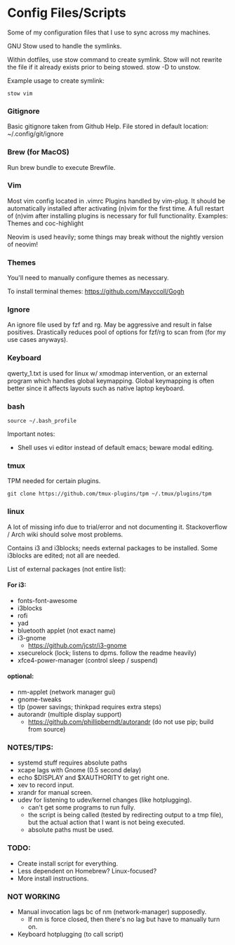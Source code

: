 # Config Files/Scripts

Some of my configuration files that I use to sync across my machines.

GNU Stow used to handle the symlinks.

Within dotfiles, use stow command to create symlink. Stow will not rewrite the
file if it already exists prior to being stowed. stow -D to unstow.

Example usage to create symlink:

```
stow vim
```

### Gitignore

Basic gitignore taken from Github Help.
File stored in default location: ~/.config/git/ignore

### Brew (for MacOS)

Run brew bundle to execute Brewfile.

### Vim

Most vim config located in .vimrc Plugins handled by vim-plug. It should be
automatically installed after activating (n)vim for the first time. A full
restart of (n)vim after installing plugins is necessary for full functionality.
Examples: Themes and coc-highlight

Neovim is used heavily; some things may break without the nightly version of
neovim!

### Themes

You'll need to manually configure themes as necessary.

To install terminal themes:
https://github.com/Mayccoll/Gogh

### Ignore

An ignore file used by fzf and rg. May be aggressive and result in false
positives. Drastically reduces pool of options for fzf/rg to scan from (for my
use cases anyways).

### Keyboard

qwerty_1.txt is used for linux w/ xmodmap intervention, or an external program
which handles global keymapping. Global keymapping is often better since it
affects layouts such as native laptop keyboard.

### bash

```
source ~/.bash_profile
```

Important notes:

- Shell uses vi editor instead of default emacs; beware modal editing.

### tmux

TPM needed for certain plugins.

```
git clone https://github.com/tmux-plugins/tpm ~/.tmux/plugins/tpm
```

### linux

A lot of missing info due to trial/error and not documenting it.
Stackoverflow / Arch wiki should solve most problems.

Contains i3 and i3blocks; needs external packages to be installed.
Some i3blocks are edited; not all are needed.

List of external packages (not entire list):

#### For i3:

- fonts-font-awesome
- i3blocks
- rofi
- yad
- bluetooth applet (not exact name)
- i3-gnome
  - https://github.com/jcstr/i3-gnome
- xsecurelock (lock; listens to dpms. follow the readme heavily)
- xfce4-power-manager (control sleep / suspend)

#### optional:

- nm-applet (network manager gui)
- gnome-tweaks
- tlp (power savings; thinkpad requires extra steps)
- autorandr (multiple display support)
  - https://github.com/phillipberndt/autorandr (do not use pip; build from source)

### NOTES/TIPS:

- systemd stuff requires absolute paths
- xcape lags with Gnome (0.5 second delay)
- echo $DISPLAY and $XAUTHORITY to get right one.
- xev to record input.
- xrandr for manual screen.
- udev for listening to udev/kernel changes (like hotplugging).
  - can't get some programs to run fully.
  - the script is being called (tested by redirecting output to a tmp file),
    but the actual action that I want is not being executed.
  - absolute paths must be used.

### TODO:

- Create install script for everything.
- Less dependent on Homebrew? Linux-focused?
- More install instructions.

### NOT WORKING

- Manual invocation lags bc of nm (network-manager) supposedly.
  - If nm is force closed, then there's no lag but have to manually turn on.
- Keyboard hotplugging (to call script)
